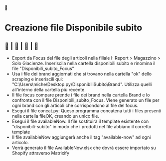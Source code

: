 :cowboy_hat_face:
# **Creazione file Disponibile subito**
:crocodile: | :whale2: | :shark:	| :pretzel:	
---
+ Export da Focus del file degli articoli nella filiale I: Report > Magazzino > Solo Giacienze. Inseriscila nella cartella disponibili subito e rinomina il file "Disponibili_subito_Focus"
+ Usa i file dei brand aggiornati che si trovano nella cartella "ok" dello scraping e inseriscili qui: "C:\Users\miche\Desktop\.py\DisponibiliSubito\Brand". Utilizza quelli all'interno della cartella più recente. 
+ Il file focus compare prende i file dei brand nella cartella Brand e lo confronta con il file Disponibili_subito_Focus. Viene generato un file per ogni brand con gli articoli che corrispondono al file del focus.
+ Esegui il file concat.py: Queso programma concatena tutti i files presenti nella cartella fileOK, creando un unico file.
+ Esegui il file availableNow. Il file sostituirà il template esistente con "disponibili-subito" in modo che i prodotti nel file abbiano il corretto template
+ Il file availableNow aggiungerà anche il tag "available-now" ad ogni articolo.
+ Verrà generato il file AvailableNow.xlsx che dovrà essere importato su Shopify attraverso Matrixify
